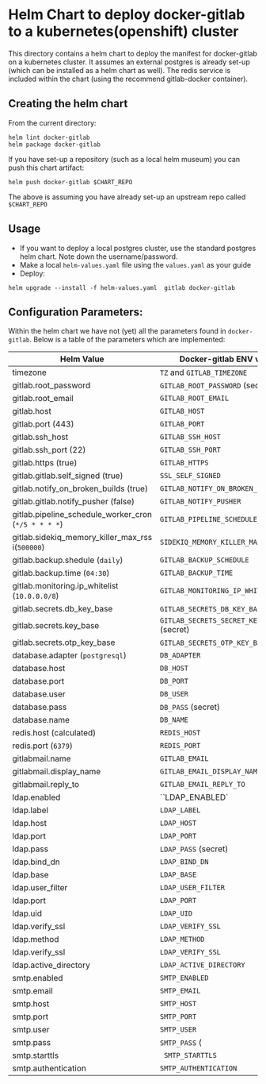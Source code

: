 # Helm Chart to deploy docker-gitlab to a kubernetes(openshift) cluster

This directory contains a helm chart to deploy the manifest for docker-gitlab on a kubernetes cluster. It assumes an external postgres is already set-up (which can be installed as a helm chart as well). The redis service is included within the chart (using the recommend gitlab-docker container).



## Creating the helm chart

From the current directory:
```
helm lint docker-gitlab
helm package docker-gitlab
```

If you have set-up a repository (such as a local helm museum) you can push this chart artifact:
```
helm push docker-gitlab $CHART_REPO
``` 
The above is assuming you have already set-up an upstream repo called `$CHART_REPO`

## Usage

* If you want to deploy a local postgres cluster, use the standard postgres helm chart. Note down the username/password.
* Make a local `helm-values.yaml` file using the `values.yaml` as your guide 
* Deploy:
```
helm upgrade --install -f helm-values.yaml  gitlab docker-gitlab
```

## Configuration Parameters:

Within the helm chart we have not (yet) all the parameters found in `docker-gitlab`. Below is a table of the parameters which are implemented:

| Helm Value | Docker-gitlab ENV variable |
|------------|----------------------------|
| timezone   | `TZ` and `GITLAB_TIMEZONE` |
| gitlab.root_password | `GITLAB_ROOT_PASSWORD` (secret)|  
| gitlab.root_email | `GITLAB_ROOT_EMAIL` | 
| gitlab.host       | `GITLAB_HOST`       | 
| gitlab.port (443) | `GITLAB_PORT`       | 
| gitlab.ssh_host   | `GITLAB_SSH_HOST`   | 
| gitlab.ssh_port (22) | `GITLAB_SSH_PORT`   | 
| gitlab.https (true) | `GITLAB_HTTPS`      |
| gitlab.gitlab.self_signed (true) | `SSL_SELF_SIGNED` | 
| gitlab.notify_on_broken_builds (true) | `GITLAB_NOTIFY_ON_BROKEN_BUILDS` | 
| gitlab.gitlab.notify_pusher (false) | `GITLAB_NOTIFY_PUSHER` | 
| gitlab.pipeline_schedule_worker_cron (`*/5 * * * *`) | `GITLAB_PIPELINE_SCHEDULE_WORKER_CRON` | 
| gitlab.sidekiq_memory_killer_max_rss i(`500000`) | `SIDEKIQ_MEMORY_KILLER_MAX_RSS` | 
| gitlab.backup.shedule (`daily`) | `GITLAB_BACKUP_SCHEDULE`| 
| gitlab.backup.time (`04:30`) | `GITLAB_BACKUP_TIME` |
| gitlab.monitoring.ip_whitelist (`10.0.0.0/8`) | `GITLAB_MONITORING_IP_WHITELIST` | 
| gitlab.secrets.db_key_base | `GITLAB_SECRETS_DB_KEY_BASE` (secret) |
| gitlab.secrets.key_base | `GITLAB_SECRETS_SECRET_KEY_BASE` (secret) | 
| gitlab.secrets.otp_key_base | `GITLAB_SECRETS_OTP_KEY_BASE` (secret) | 
| database.adapter (`postgresql`) | `DB_ADAPTER` | 
| database.host | `DB_HOST` |
| database.port | `DB_PORT` |  
| database.user | `DB_USER` | 
| database.pass | `DB_PASS` (secret) | 
| database.name | `DB_NAME` | 
| redis.host (calculated) | `REDIS_HOST` | 
| redis.port (`6379`) | `REDIS_PORT` | 
| gitlabmail.name | `GITLAB_EMAIL` | 
| gitlabmail.display_name | `GITLAB_EMAIL_DISPLAY_NAME` | 
| gitlabmail.reply_to | `GITLAB_EMAIL_REPLY_TO` | 
| ldap.enabled | ``LDAP_ENABLED` | 
| ldap.label | `LDAP_LABEL` | 
| ldap.host | `LDAP_HOST` |
| ldap.port | `LDAP_PORT` | 
| ldap.pass | `LDAP_PASS` (secret) |
| ldap.bind_dn | `LDAP_BIND_DN` |
| ldap.base | `LDAP_BASE` | 
| ldap.user_filter | `LDAP_USER_FILTER` |
| ldap.port | `LDAP_PORT` | 
| ldap.uid | `LDAP_UID`  |
| ldap.verify_ssl | `LDAP_VERIFY_SSL` | 
| ldap.method | `LDAP_METHOD` |
| ldap.verify_ssl | `LDAP_VERIFY_SSL` |
| ldap.active_directory | `LDAP_ACTIVE_DIRECTORY` | 
| smtp.enabled | `SMTP_ENABLED` |
| smtp.email | `SMTP_EMAIL` |
| smtp.host | `SMTP_HOST` |
| smtp.port | `SMTP_PORT` |
| smtp.user | `SMTP_USER` |
| smtp.pass | `SMTP_PASS` (
| smtp.starttls | ` SMTP_STARTTLS` |
| smtp.authentication | `SMTP_AUTHENTICATION` |



